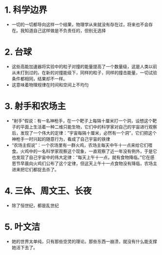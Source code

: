 # 1. 科学边界
- 一切的一切都导向这样一个结果，物理学从来就没有存在过，将来也不会存在。我知道自己这样做是不负责任的，但别无选择

# 2. 台球
- 这些高能加速器将实验中的粒子对撞的能量提高了一个数量级，这是人类以前从未打到过的。在新的对撞能级下，同样的粒子，同样的撞击能量，一切试验条件都相同，结果却不一样。
- 这意味着物理规律在时间和空间上不均匀

# 3. 射手和农场主
- "射手"假说：有一名神枪手，在一个靶子上每隔十厘米打一个洞，设想这个靶子的平面上生活着一种二维只能生物，它们中的科学家对自己的宇宙进行观察后，发现了一个伟大的定律：”宇宙每隔十厘米，必然有一个洞”，它们把这个神枪手一时兴起的随意行为，看成了自己宇宙的铁律
- “农场主假说”：一个农场里有一群火鸡，农场主每天中午十一点来给它们喂食。火鸡中的一名科学家观察这个现象，一直观察了近一年没有例外，于是它也发现了自己宇宙中的伟大定律：”每天上午十一点，就有食物降临。”它在感恩节早晨向火鸡们公布了这个定律，但这天上午十一点食物没有降临，农场主进来把它们都捉去杀了。

# 4. 三体、周文王、长夜
- 除了恒世纪，都是乱世纪

# 5. 叶文洁
- 她的世界太单纯，只有那些空灵的理论。那些东西一崩溃，就没有什么能支撑她活下去了。

